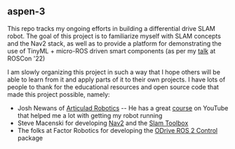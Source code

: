 ## aspen-3

This repo tracks my ongoing efforts in building a differential drive SLAM robot. The goal of this project is to familiarize myself with SLAM concepts and the Nav2 stack, as well as to provide a platform for demonstrating the use of TinyML + micro-ROS driven smart components (as per my [talk](https://vimeo.com/showcase/9954564/video/767140724) at ROSCon '22)

I am slowly organizing this project in such a way that I hope others will be able to learn from it and apply parts of it to their own projects. I have lots of people to thank for the educational resources and open source code that made this project possible, namely:
- Josh Newans of [Articulad Robotics](https://articulatedrobotics.xyz/) -- He has a great [course](https://www.youtube.com/watch?v=OWeLUSzxMsw&list=PLunhqkrRNRhYAffV8JDiFOatQXuU-NnxT) on YouTube that helped me a lot with getting my robot running
- Steve Macenski for developing [Nav2](https://navigation.ros.org/) and the [Slam Toolbox](https://github.com/SteveMacenski/slam_toolbox)
- The folks at Factor Robotics for developing the [ODrive ROS 2 Control](https://github.com/Factor-Robotics/odrive_ros2_control) package
